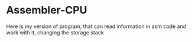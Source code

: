 # Assembler-CPU
Here is my version of program, that can read information in asm code and work with it, changing the storage stack
